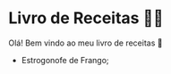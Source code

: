 # Livro de Receitas :man_cook:

Olá! Bem vindo ao meu livro de receitas :cake:

- Estrogonofe de Frango;

  





